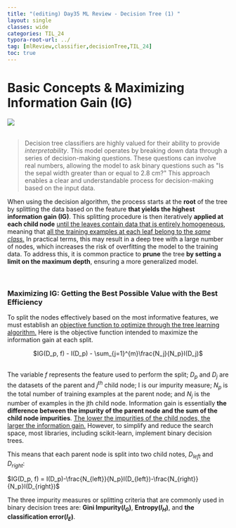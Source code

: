 ```yaml
---
title: "(editing) Day35 ML Review - Decision Tree (1) "
layout: single
classes: wide
categories: TIL_24
typora-root-url: ../
tag: [mlReview,classifier,decisionTree,TIL_24]
toc: true 
---
```


# Basic Concepts & Maximizing Information Gain (IG)

<img src="/blog/images/2024-07-28-TIL24_Day35/68468A00-4BAB-4C8C-B42E-D789A35DF17A.jpeg"><br><br>

> Decision tree classifiers are highly valued for their ability to provide *interpretability*. This model operates by breaking down data through a series of decision-making questions. These questions can involve real numbers, allowing the model to ask binary questions such as "Is the sepal width greater than or equal to 2.8 cm?" This approach enables a clear and understandable process for decision-making based on the input data.



When using the decision algorithm, the process starts at the **root** of the tree by splitting the data based on the feature **that yields the highest information gain (IG)**. This splitting procedure is then iteratively **applied at each child node** <u>until the leaves contain data that is entirely homogeneous</u>, meaning that <u>all the training examples at each leaf belong to the <I>same class.</I></u> In practical terms, this may result in a deep tree with a large number of nodes, which increases the risk of overfitting the model to the training data. To address this, it is common practice to **prune** the tree **by setting a limit on the maximum depth**, ensuring a more generalized model.

<br>

### Maximizing IG: Getting the Best Possible Value with the Best Efficiency

To split the nodes effectively based on the most informative features, we must establish an <u>objective function to optimize through the tree learning algorithm.</u> Here is the objective function intended to maximize the information gain at each split.

<center>
  $IG(D_p, f) - I(D_p) - \sum_{j=1}^{m}\frac{N_j}{N_p}I(D_j)$<br><br>
</center>

The variable $f$ represents the feature used to perform the split; $D_p$ and $D_j$ are the datasets of the parent and $j^{th}$ child node; I is our impurity measure; $N_p$ is the total number of training examples at the parent node; and $N_j$ is the number of examples in the jth child node. Information gain is essentially **the difference between the impurity of the parent node and the sum of the child node impurities**. <u>The lower the impurities of the child nodes, the larger the information gain.</u> However, to simplify and reduce the search space, most libraries, including scikit-learn, implement binary decision trees.



This means that each parent node is split into two child notes, $D_{left}$ and $D_{right}$:

$IG(D_p, f) = I(D_p)-\frac{N_{left}}{N_p}I(D_{left})-\frac{N_{right}}{N_p}I(D_{right})$

The three impurity measures or splitting criteria  that are commonly used in binary decision trees are: **Gini Impurity($I_G$)**, **Entropy($I_H$)**, and **the classification error($I_E$)**. 

<br><br>

